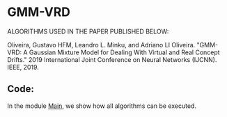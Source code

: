 # GMM-VRD
ALGORITHMS USED IN THE PAPER PUBLISHED BELOW: 

Oliveira, Gustavo HFM, Leandro L. Minku, and Adriano LI Oliveira. "GMM-VRD: A Gaussian Mixture Model for Dealing With Virtual and Real Concept Drifts." 2019 International Joint Conference on Neural Networks (IJCNN). IEEE, 2019.

## Code:
In the module [Main](https://github.com/GustavoHFMO/GMM-VRD/blob/master/Main.py), we show how all algorithms can be executed.
